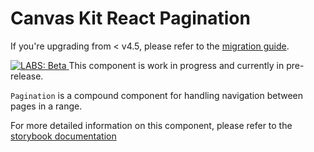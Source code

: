 # Canvas Kit React Pagination

If you're upgrading from < v4.5, please refer to the [migration guide](MIGRATION_GUIDE.md).

<a href="https://github.com/Workday/canvas-kit/tree/master/modules/_labs/README.md">
  <img src="https://img.shields.io/badge/LABS-beta-orange" alt="LABS: Beta" />
</a>  This component is work in progress and currently in pre-release.

`Pagination` is a compound component for handling navigation between pages in a range.

For more detailed information on this component, please refer to the
[storybook documentation](https://workday.github.io/canvas-kit/?path=/docs/labs-pagination-react--step-controls)
